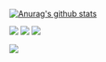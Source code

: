 <!--
**bnitech/bnitech** is a ✨ _special_ ✨ repository because its `README.md` (this file) appears on your GitHub profile.

Here are some ideas to get you started:

- 🔭 I’m currently working on ...
- 🌱 I’m currently learning ...
- 👯 I’m looking to collaborate on ...
- 🤔 I’m looking for help with ...
- 💬 Ask me about ...
- 📫 How to reach me: ...
- 😄 Pronouns: ...
- ⚡ Fun fact: ...
-->

[![Anurag's github stats](https://github-readme-stats.vercel.app/api?username=bnitech)](https://github.com/anuraghazra/github-readme-stats)

<p>
  <a href="https://www.linkedin.com/in/bnitech/" target="_blank"><img src="https://img.shields.io/badge/bnitech-0A66C2?style=flat-square&logo=Linkedin&logoColor=white"/></a>
  <a href="https://twitter.com/dongbin_im" target="_blank"><img src="https://img.shields.io/badge/dongbin_im-1DA1F2?style=flat-square&logo=Twitter&logoColor=white"/></a>
  <a href="mailto:bnitech88@gmail.com" target="_blank"><img src="https://img.shields.io/badge/bnitech88@gmail.com-EA4335?style=flat-square&logo=Gmail&logoColor=white"/></a>
</p>
<p>
  <a href="https://hits.seeyoufarm.com"><img src="https://hits.seeyoufarm.com/api/count/incr/badge.svg?url=https%3A%2F%2Fgithub.com%2Fbnitech&count_bg=%2379C83D&title_bg=%23555555&icon=&icon_color=%23E7E7E7&title=hits&edge_flat=false"/></a>                   
</p>
